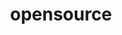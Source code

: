 ---
layout: page
title: opensource
nav: true
nav_order: 4
dropdown: true
children:
    - title: presentations
      permalink: /presentations/
    - title: divider
    - title: mentoring
      permalink: /mentoring/
    - title: divider
    - title: github
      permalink: /repositories/
---
